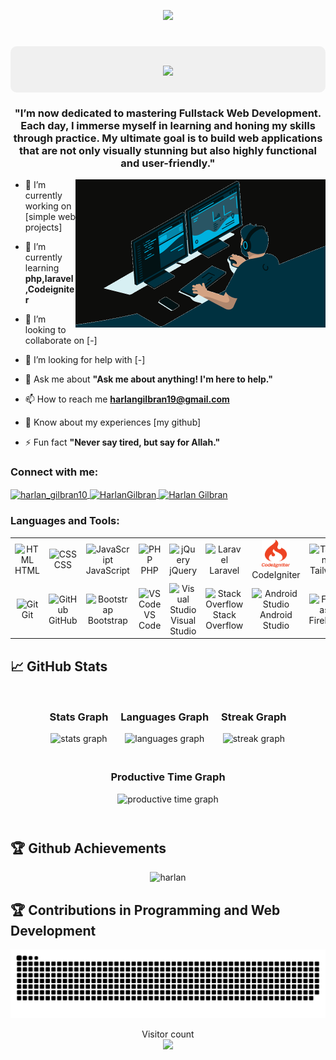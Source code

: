 <p align="center">
  <img src="https://profile-counter.glitch.me/HarlanGilbran/count.svg" />
</p>

<h1 align="center" style="background-color:#f0f0f0;padding:20px;border-radius:10px;">
    <img src="https://readme-typing-svg.herokuapp.com/?font=Lilita+One&size=35&center=true&vCenter=true&width=600&height=70&duration=5000&lines=Hi+There!+👋;+My+Name+is+Harlan+Gilbran!+😄;+A+Fullstack+Web+Developer!+💻✨" />
</h1>



<h3 align="center">"I’m now dedicated to mastering Fullstack Web Development. Each day, I immerse myself in learning and honing my skills through practice. My ultimate goal is to build web applications that are not only visually stunning but also highly functional and user-friendly."</h3>
<img align="right" alt="Coding" width="400" src="https://raw.githubusercontent.com/Potential17/Potential17/master/user%20(2).gif">

- 🔭 I’m currently working on [simple web projects]

- 🌱 I’m currently learning **php,laravel,Codeigniter**

- 👯 I’m looking to collaborate on [-]

- 🤝 I’m looking for help with [-]

- 💬 Ask me about **"Ask me about anything! I'm here to help."**

- 📫 How to reach me **harlangilbran19@gmail.com**

- 📄 Know about my experiences [my github]

- ⚡ Fun fact **"Never say tired, but say for Allah."**

<h3 align="left">Connect with me:</h3>

<p align="left">
    <a href="https://instagram.com/harlan_gilbran10" target="_blank" rel="noreferrer">
        <img align="center" src="https://skillicons.dev/icons?i=instagram" alt="harlan_gilbran10" height="35" width="35" />
    </a>
    <a href="https://github.com/HarlanGilbran" target="_blank" rel="noreferrer">
        <img align="center" src="https://skillicons.dev/icons?i=github" alt="HarlanGilbran" height="35" width="35" />
    </a>
    <a href="https://www.linkedin.com/in/harlan-gilbran-b40a41317/" target="_blank" rel="noreferrer">
        <img align="center" src="https://skillicons.dev/icons?i=linkedin" alt="Harlan Gilbran" height="35 width="35" />
    </a>

</p>


<h3 align="left">Languages and Tools:</h3>
<p align="center">
<table align="center">
  <tr>
    <td align="center" width="90">
      <img src="https://skillicons.dev/icons?i=html" width="45" height="45" alt="HTML" />
      <br>HTML
    </td>
    <td align="center" width="90">
      <img src="https://skillicons.dev/icons?i=css" width="45" height="45" alt="CSS" />
      <br>CSS
    </td>
    <td align="center" width="90">
      <img src="https://techstack-generator.vercel.app/js-icon.svg" width="55" height="55" alt="JavaScript" />
      <br>JavaScript
    </td>
    <td align="center" width="90">
      <img src="https://skillicons.dev/icons?i=php" width="45" height="45" alt="PHP" />
      <br>PHP
    </td>
    <td align="center" width="90">
      <img src="https://skillicons.dev/icons?i=jquery" width="45" height="45" alt="jQuery" />
      <br>jQuery
    </td>
    <td align="center" width="90">
      <img src="https://skillicons.dev/icons?i=laravel" width="45" height="45" alt="Laravel" />
      <br>Laravel
    </td>
    <td align="center" width="90">
      <img src="https://raw.githubusercontent.com/teamedwardforever/Readme-Generator/71f25dd8b98329b168142a6b782a107b75eab178/svg/Skills/Framework/codeigniter.svg" width="45" height="45" alt="CodeIgniter" />
      <br>CodeIgniter
    </td>
    <td align="center" width="90">
      <img src="https://skillicons.dev/icons?i=tailwind" width="45" height="45" alt="Tailwind" />
      <br>Tailwind
    </td>
    <td align="center" width="90">
      <img src="https://skillicons.dev/icons?i=nodejs" width="45" height="45" alt="Node.js" />
      <br>Node.js
    </td>
    <td align="center" width="90">
      <img src="https://techstack-generator.vercel.app/mysql-icon.svg" width="55" height="55" alt="MySQL" />
      <br>MySQL
    </td>
  </tr>
  <tr>
    <td align="center" width="90">
      <img src="https://skillicons.dev/icons?i=git" width="45" height="45" alt="Git" />
      <br>Git
    </td>
    <td align="center" width="90">
      <img src="https://techstack-generator.vercel.app/github-icon.svg" width="55" height="55" alt="GitHub" />
      <br>GitHub
    </td>
    <td align="center" width="90">
      <img src="https://skillicons.dev/icons?i=bootstrap" width="45" height="45" alt="Bootstrap" />
      <br>Bootstrap
    </td>
    <td align="center" width="90">
      <img src="https://skillicons.dev/icons?i=vscode" width="45" height="45" alt="VS Code" />
      <br>VS Code
    </td>
    <td align="center" width="90">
      <img src="https://skillicons.dev/icons?i=visualstudio" width="45" height="45" alt="Visual Studio" />
      <br>Visual Studio
    </td>
    <td align="center" width="90">
      <img src="https://skillicons.dev/icons?i=stackoverflow" width="45" height="45" alt="Stack Overflow" />
      <br>Stack Overflow
    </td>
    <td align="center" width="90">
      <img src="https://skillicons.dev/icons?i=androidstudio" width="45" height="45" alt="Android Studio" />
      <br>Android Studio
    </td>
    <td align="center" width="90">
      <img src="https://skillicons.dev/icons?i=firebase" width="45" height="45" alt="Firebase" />
      <br>Firebase
    </td>
    <td align="center" width="90">
      <img src="https://techstack-generator.vercel.app/java-icon.svg" width="55" height="55" alt="Java" />
      <br>Java
    </td>
    <td align="center" width="90">
      <img src="https://skillicons.dev/icons?i=linux" width="45" height="45" alt="Linux" />
      <br>Linux
    </td>
  </tr>
</table>
</p>


## 📈 GitHub Stats

<div style="display: flex; justify-content: center; flex-wrap: wrap;">
  <div style="margin: 10px; text-align: center;">
    <h3>Stats Graph</h3>
    <img src="https://github-readme-stats.vercel.app/api?username=harlangilbran&hide_title=false&hide_rank=false&show_icons=true&include_all_commits=true&count_private=true&disable_animations=false&theme=highcontrast&locale=en&hide_border=false" height="180" alt="stats graph"/>
  </div>
  
  <div style="margin: 10px; text-align: center;">
    <h3>Languages Graph</h3>
    <img src="https://github-readme-stats.vercel.app/api/top-langs?username=harlangilbran&locale=en&hide_title=false&layout=compact&card_width=320&langs_count=6&theme=highcontrast&hide_border=false" height="180" alt="languages graph"/>
  </div>

  <div style="margin: 10px; text-align: center;">
    <h3>Streak Graph</h3>
    <img src="https://streak-stats.demolab.com?user=harlangilbran&locale=en&mode=daily&theme=highcontrast&hide_border=false&border_radius=5&order=3" height="180" alt="streak graph"/>
  </div>

  <div style="margin: 10px; text-align: center;">
    <h3>Productive Time Graph</h3>
    <img src="http://github-profile-summary-cards.vercel.app/api/cards/productive-time?username=harlangilbran&theme=highcontrast&utcOffset=8&hide_border=false&border_radius=5&order=3" height="180" alt="productive time graph"/>
  </div>
</div><br/>

## 🏆 Github Achievements
  <p align="center"> <a https://github.com/harlangilbran"><img src="https://github-profile-trophy.vercel.app/?username=harlangilbran&margin-w=5&theme=gruvbox&no-frame=false&no-bg=true" alt="harlan" /></a> </p>


## 🏆 Contributions in Programming and Web Development

<img src="https://raw.githubusercontent.com/harlangilbran/HarlanGilbran/output/snake.svg" alt="Snake animation" />


<p align="center">
  Visitor count<br>
  <img src="https://profile-counter.glitch.me/HarlanGilbran/count.svg" />
</p>
